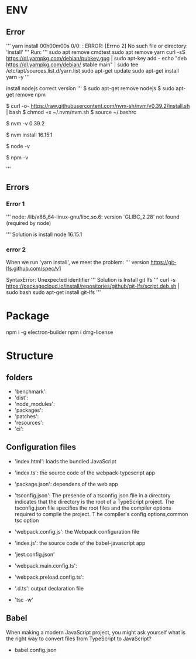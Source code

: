 # ENV

## Error

'''
yarn install 00h00m00s 0/0: : ERROR: [Errno 2] No such file or directory: 'install'
'''
Run:
'''
sudo apt remove cmdtest
sudo apt remove yarn
curl -sS https://dl.yarnpkg.com/debian/pubkey.gpg | sudo apt-key add -
echo "deb https://dl.yarnpkg.com/debian/ stable main" | sudo tee /etc/apt/sources.list.d/yarn.list
sudo apt-get update
sudo apt-get install yarn -y
'''

install nodejs correct version
'''
$ sudo apt-get remove nodejs
$ sudo apt-get remove npm

$ curl -o- https://raw.githubusercontent.com/nvm-sh/nvm/v0.39.2/install.sh | bash
$ chmod +x ~/.nvm/nvm.sh
$ source ~/.bashrc

$ nvm -v
0.39.2

$ nvm install 16.15.1

$ node -v

$ npm -v

'''

## Errors

### Error 1

'''
node: /lib/x86_64-linux-gnu/libc.so.6: version `GLIBC_2.28' not found (required by node)

'''
Solution is install node 16.15.1

### error 2

When we run 'yarn install', we meet the problem:
'''
version https://git-lfs.github.com/spec/v1

SyntaxError: Unexpected identifier
'''
Solution is Install git lfs
'''
curl -s https://packagecloud.io/install/repositories/github/git-lfs/script.deb.sh | sudo bash
sudo apt-get install git-lfs
'''

# Package

npm i -g electron-builder
npm i dmg-license

# Structure

## folders

- 'benchmark':
- 'dist':
- 'node_modules':
- 'packages':
- 'patches':
- 'resources':
- 'ci':

## Configuration files

- 'index.html': loads the bundled JavaScript
- 'index.ts': the source code of the webpack-typescript app
- 'package.json': dependens of the web app
- 'tsconfig.json': The presence of a tsconfig.json file in a directory indicates that the directory is the root of a TypeScript project. The tsconfig.json file specifies the root files and the compiler options required to compile the project. T
  he compiler's config options,common tsc option
- 'webpack.config.js': the Webpack configuration file
- 'index.js': the source code of the babel-javascript app
- 'jest.config.json'
- 'webpack.main.config.ts':
- 'webpack.preload.config.ts':
- '.d.ts': output declaration file

- 'tsc -w'

## Babel

When making a modern JavaScript project, you might ask yourself what is the right way to convert files from TypeScript to JavaScript?

- babel.config.json

